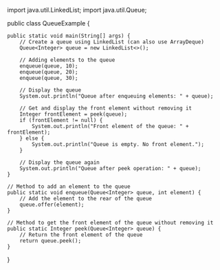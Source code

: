 import java.util.LinkedList;
import java.util.Queue;

public class QueueExample {

    public static void main(String[] args) {
        // Create a queue using LinkedList (can also use ArrayDeque)
        Queue<Integer> queue = new LinkedList<>();

        // Adding elements to the queue
        enqueue(queue, 10);
        enqueue(queue, 20);
        enqueue(queue, 30);

        // Display the queue
        System.out.println("Queue after enqueuing elements: " + queue);

        // Get and display the front element without removing it
        Integer frontElement = peek(queue);
        if (frontElement != null) {
            System.out.println("Front element of the queue: " + frontElement);
        } else {
            System.out.println("Queue is empty. No front element.");
        }

        // Display the queue again
        System.out.println("Queue after peek operation: " + queue);
    }

    // Method to add an element to the queue
    public static void enqueue(Queue<Integer> queue, int element) {
        // Add the element to the rear of the queue
        queue.offer(element);
    }

    // Method to get the front element of the queue without removing it
    public static Integer peek(Queue<Integer> queue) {
        // Return the front element of the queue
        return queue.peek();
    }
}
